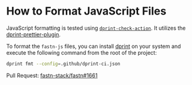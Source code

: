 # How to Format JavaScript Files

JavaScript formatting is tested using [`dprint-check-action`](https://github.com/marketplace/actions/dprint-check-action). 
It utilizes the [dprint-prettier-plugin](https://dprint.dev/plugins/prettier/). 

To format the `fastn-js` files, you can install [dprint](https://dprint.dev/install/) on your system and execute the following command from the root of the project:

```bash
dprint fmt --config=.github/dprint-ci.json
```

Pull Request: [fastn-stack/fastn#1661](https://github.com/fastn-stack/fastn/pull/1661)
